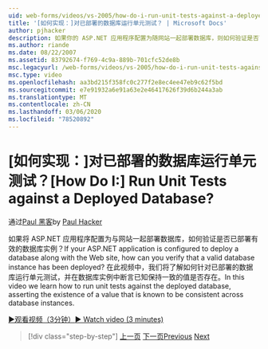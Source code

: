 ```yaml
---
uid: web-forms/videos/vs-2005/how-do-i-run-unit-tests-against-a-deployed-database
title: '[如何实现：]对已部署的数据库运行单元测试？ | Microsoft Docs'
author: pjhacker
description: 如果你的 ASP.NET 应用程序配置为随网站一起部署数据库，则如何验证是否已部署有效的数据库实例?。
ms.author: riande
ms.date: 08/22/2007
ms.assetid: 83792674-f769-4c9a-889b-701cfc52de8b
msc.legacyurl: /web-forms/videos/vs-2005/how-do-i-run-unit-tests-against-a-deployed-database
msc.type: video
ms.openlocfilehash: aa3bd215f358fc0c277f2e8ec4ee47eb9c62f5bd
ms.sourcegitcommit: e7e91932a6e91a63e2e46417626f39d6b244a3ab
ms.translationtype: MT
ms.contentlocale: zh-CN
ms.lasthandoff: 03/06/2020
ms.locfileid: "78520892"
---
```

# <a name="how-do-i-run-unit-tests-against-a-deployed-database"></a><span data-ttu-id="a3821-104">[如何实现：]对已部署的数据库运行单元测试？</span><span class="sxs-lookup"><span data-stu-id="a3821-104">[How Do I:] Run Unit Tests against a Deployed Database?</span></span>

<span data-ttu-id="a3821-105">通过[Paul 黑客](https://github.com/pjhacker)</span><span class="sxs-lookup"><span data-stu-id="a3821-105">by [Paul Hacker](https://github.com/pjhacker)</span></span>

<span data-ttu-id="a3821-106">如果将 ASP.NET 应用程序配置为与网站一起部署数据库，如何验证是否已部署有效的数据库实例？</span><span class="sxs-lookup"><span data-stu-id="a3821-106">If your ASP.NET application is configured to deploy a database along with the Web site, how can you verify that a valid database instance has been deployed?</span></span> <span data-ttu-id="a3821-107">在此视频中，我们将了解如何针对已部署的数据库运行单元测试，并在数据库实例中断言已知保持一致的值是否存在。</span><span class="sxs-lookup"><span data-stu-id="a3821-107">In this video we learn how to run unit tests against the deployed database, asserting the existence of a value that is known to be consistent across database instances.</span></span>

[<span data-ttu-id="a3821-108">&#9654;观看视频（3分钟）</span><span class="sxs-lookup"><span data-stu-id="a3821-108">&#9654; Watch video (3 minutes)</span></span>](https://channel9.msdn.com/Blogs/ASP-NET-Site-Videos/how-do-i-run-unit-tests-against-a-deployed-database)

> [!div class="step-by-step"]
> <span data-ttu-id="a3821-109">[上一页](how-do-i-deploy-a-web-application-during-a-team-build.md)
> [下一页](how-do-i-enable-code-coverage-and-profiling-in-production-applications.md)</span><span class="sxs-lookup"><span data-stu-id="a3821-109">[Previous](how-do-i-deploy-a-web-application-during-a-team-build.md)
[Next](how-do-i-enable-code-coverage-and-profiling-in-production-applications.md)</span></span>
